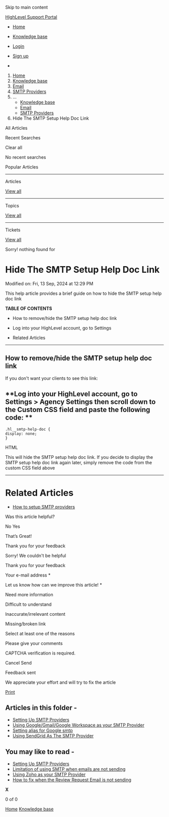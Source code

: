 Skip to main content

[ HighLevel Support Portal ](https://help.gohighlevel.com)

  * [ Home ](/support/home)
  * [ Knowledge base ](/support/solutions)

  * [Login](/support/login)
  * [Sign up](/support/signup)
  * 

  1. [Home](/support/home)
  2. [Knowledge base](/support/solutions)
  3. [Email](/support/solutions/48000449563)
  4. [SMTP Providers](/support/solutions/folders/48000689533)
  5. ... 
     * [Knowledge base](/support/solutions)
     * [Email](/support/solutions/48000449563)
     * [SMTP Providers](/support/solutions/folders/48000689533)
  6. Hide The SMTP Setup Help Doc Link

All  Articles 

Recent Searches

Clear all

No recent searches

Popular Articles

* * *

Articles

[View all](/support/search/solutions)

* * *

Topics

[View all](/support/search/topics)

* * *

Tickets

[View all](/support/search/tickets)

Sorry! nothing found for   

# Hide The SMTP Setup Help Doc Link

Modified on: Fri, 13 Sep, 2024 at 12:29 PM

This help article provides a brief guide on how to hide the SMTP setup help doc link

**TABLE OF CONTENTS**

  * How to remove/hide the SMTP setup help doc link

  * Log into your HighLevel account, go to Settings

  * Related Articles

* * *

## **How to remove/hide the SMTP setup help doc link**

If you don't want your clients to see this link:

## **Log into your HighLevel account, go to Settings > Agency Settings then scroll down to the Custom CSS field and paste the following code: **

    .hl__smtp-help-doc {
    display: none;
    }

HTML

This will hide the SMTP setup help doc link. If you decide to display the SMTP setup help doc link again later, simply remove the code from the custom CSS field above

* * *

# **Related Articles**

  * [](https://help.gohighlevel.com/en/support/solutions/articles/155000002369)[How to setup SMTP providers ](https://help.gohighlevel.com/a/solutions/articles/48001059689?portalId=48000045315)

Was this article helpful?

No  Yes 

That’s Great!

Thank you for your feedback

Sorry! We couldn't be helpful

Thank you for your feedback

Your e-mail address *

Let us know how can we improve this article! *

Need more information 

Difficult to understand 

Inaccurate/irrelevant content 

Missing/broken link 

Select at least one of the reasons 

Please give your comments 

CAPTCHA verification is required. 

Cancel  Send 

Feedback sent

We appreciate your effort and will try to fix the article

[Print](javascript:print\(\))

## Articles in this folder -

  * [Setting Up SMTP Providers](/support/solutions/articles/48001059689-setting-up-smtp-providers)
  * [Using Google/Gmail/Google Workspace as your SMTP Provider](/support/solutions/articles/48001148427-using-google-gmail-google-workspace-as-your-smtp-provider)
  * [Setting alias for Google smtp](/support/solutions/articles/48001184605-setting-alias-for-google-smtp)
  * [Using SendGrid As The SMTP Provider](/support/solutions/articles/48001166110-using-sendgrid-as-the-smtp-provider)

## You may like to read -

  * [Setting Up SMTP Providers](/support/solutions/articles/48001059689-setting-up-smtp-providers)
  * [Limitation of using SMTP when emails are not sending](/support/solutions/articles/48001203144-limitation-of-using-smtp-when-emails-are-not-sending)
  * [Using Zoho as your SMTP Provider](/support/solutions/articles/48001173743-using-zoho-as-your-smtp-provider)
  * [How to fix when the Review Request Email is not sending](/support/solutions/articles/48001204155-how-to-fix-when-the-review-request-email-is-not-sending)

**X**

0 of 0 []()

[Home](/support/home) [Knowledge base](/support/solutions)
